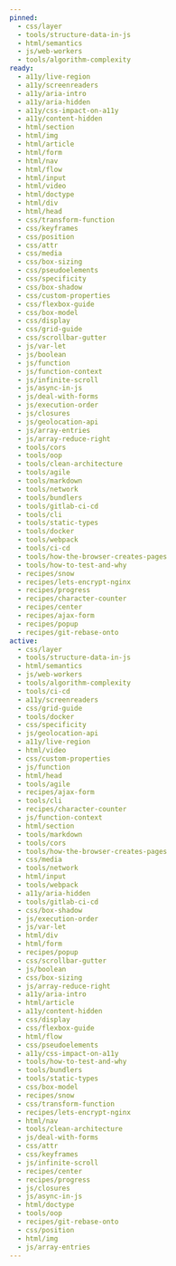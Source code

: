 ```yaml
---
pinned:
  - css/layer
  - tools/structure-data-in-js
  - html/semantics
  - js/web-workers
  - tools/algorithm-complexity
ready:
  - a11y/live-region
  - a11y/screenreaders
  - a11y/aria-intro
  - a11y/aria-hidden
  - a11y/css-impact-on-a11y
  - a11y/content-hidden
  - html/section
  - html/img
  - html/article
  - html/form
  - html/nav
  - html/flow
  - html/input
  - html/video
  - html/doctype
  - html/div
  - html/head
  - css/transform-function
  - css/keyframes
  - css/position
  - css/attr
  - css/media
  - css/box-sizing
  - css/pseudoelements
  - css/specificity
  - css/box-shadow
  - css/custom-properties
  - css/flexbox-guide
  - css/box-model
  - css/display
  - css/grid-guide
  - css/scrollbar-gutter
  - js/var-let
  - js/boolean
  - js/function
  - js/function-context
  - js/infinite-scroll
  - js/async-in-js
  - js/deal-with-forms
  - js/execution-order
  - js/closures
  - js/geolocation-api
  - js/array-entries
  - js/array-reduce-right
  - tools/cors
  - tools/oop
  - tools/clean-architecture
  - tools/agile
  - tools/markdown
  - tools/network
  - tools/bundlers
  - tools/gitlab-ci-cd
  - tools/cli
  - tools/static-types
  - tools/docker
  - tools/webpack
  - tools/ci-cd
  - tools/how-the-browser-creates-pages
  - tools/how-to-test-and-why
  - recipes/snow
  - recipes/lets-encrypt-nginx
  - recipes/progress
  - recipes/character-counter
  - recipes/center
  - recipes/ajax-form
  - recipes/popup
  - recipes/git-rebase-onto
active:
  - css/layer
  - tools/structure-data-in-js
  - html/semantics
  - js/web-workers
  - tools/algorithm-complexity
  - tools/ci-cd
  - a11y/screenreaders
  - css/grid-guide
  - tools/docker
  - css/specificity
  - js/geolocation-api
  - a11y/live-region
  - html/video
  - css/custom-properties
  - js/function
  - html/head
  - tools/agile
  - recipes/ajax-form
  - tools/cli
  - recipes/character-counter
  - js/function-context
  - html/section
  - tools/markdown
  - tools/cors
  - tools/how-the-browser-creates-pages
  - css/media
  - tools/network
  - html/input
  - tools/webpack
  - a11y/aria-hidden
  - tools/gitlab-ci-cd
  - css/box-shadow
  - js/execution-order
  - js/var-let
  - html/div
  - html/form
  - recipes/popup
  - css/scrollbar-gutter
  - js/boolean
  - css/box-sizing
  - js/array-reduce-right
  - a11y/aria-intro
  - html/article
  - a11y/content-hidden
  - css/display
  - css/flexbox-guide
  - html/flow
  - css/pseudoelements
  - a11y/css-impact-on-a11y
  - tools/how-to-test-and-why
  - tools/bundlers
  - tools/static-types
  - css/box-model
  - recipes/snow
  - css/transform-function
  - recipes/lets-encrypt-nginx
  - html/nav
  - tools/clean-architecture
  - js/deal-with-forms
  - css/attr
  - css/keyframes
  - js/infinite-scroll
  - recipes/center
  - recipes/progress
  - js/closures
  - js/async-in-js
  - html/doctype
  - tools/oop
  - recipes/git-rebase-onto
  - css/position
  - html/img
  - js/array-entries
---
```


